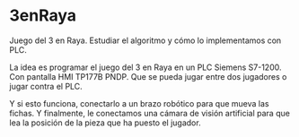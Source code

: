 # 3enRaya
Juego del 3 en Raya. 
Estudiar el algoritmo y cómo lo implementamos con PLC.

La idea es programar el juego del 3 en Raya en un PLC Siemens S7-1200.
Con pantalla HMI TP177B PNDP.
Que se pueda jugar entre dos jugadores o jugar contra el PLC.

Y si esto funciona, conectarlo a un brazo robótico para que mueva las fichas.
Y finalmente, le conectamos una cámara de visión artificial para que lea la posición de la pieza que ha puesto el jugador.
